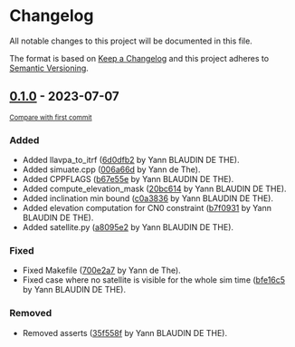 # Changelog

All notable changes to this project will be documented in this file.

The format is based on [Keep a Changelog](http://keepachangelog.com/en/1.0.0/)
and this project adheres to [Semantic Versioning](http://semver.org/spec/v2.0.0.html).

<!-- insertion marker -->
## [0.1.0](0.1.0) - 2023-07-07

<small>[Compare with first commit]()</small>

### Added

- Added llavpa_to_itrf ([6d0dfb2](ssh://git@git:7999/~blaudiy/constellation_design/commit/6d0dfb29a10778dc0f64a41bde47f85defb1944b) by Yann BLAUDIN DE THE).
- Added simuate.cpp ([006a66d](ssh://git@git:7999/~blaudiy/constellation_design/commit/006a66d64b96f26b69c249b9ceb10017e4033226) by Yann de The).
- Added CPPFLAGS ([b67e55e](ssh://git@git:7999/~blaudiy/constellation_design/commit/b67e55eade795b270937dd0734d74e4f327b3221) by Yann BLAUDIN DE THE).
- Added compute_elevation_mask ([20bc614](ssh://git@git:7999/~blaudiy/constellation_design/commit/20bc614724c028ea028a9948fdeb5346d3b7df2e) by Yann BLAUDIN DE THE).
- Added inclination min bound ([c0a3836](ssh://git@git:7999/~blaudiy/constellation_design/commit/c0a3836fefaa117b8480c18ed30249b064d5506e) by Yann BLAUDIN DE THE).
- Added elevation computation for CN0 constraint ([b7f0931](ssh://git@git:7999/~blaudiy/constellation_design/commit/b7f0931719b28d735a68cdbad638988cb03086ab) by Yann BLAUDIN DE THE).
- Added satellite.py ([a8095e2](ssh://git@git:7999/~blaudiy/constellation_design/commit/a8095e2db6c5c3d0543283473d255b99a0c2baa3) by Yann BLAUDIN DE THE).

### Fixed

- Fixed Makefile ([700e2a7](ssh://git@git:7999/~blaudiy/constellation_design/commit/700e2a7a05667f4997aa75a1920163f59bbba02b) by Yann de The).
- Fixed case where no satellite is visible for the whole sim time ([bfe16c5](ssh://git@git:7999/~blaudiy/constellation_design/commit/bfe16c5d2fc1143c8272d31654181d837b0eaabd) by Yann BLAUDIN DE THE).

### Removed

- Removed asserts ([35f558f](ssh://git@git:7999/~blaudiy/constellation_design/commit/35f558f513fe876d31c3ae1f83c3ef35715be00e) by Yann BLAUDIN DE THE).

